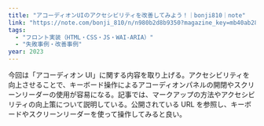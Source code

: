 ```yaml
---
title: "アコーディオンUIのアクセシビリティを改善してみよう！｜bonji810｜note"
link: "https://note.com/bonji_810/n/n980b2d8b9350?magazine_key=mb40ab2856a4c"
tags:
  - "フロント実装（HTML・CSS・JS・WAI-ARIA）"
  - "失敗事例・改善事例"
year: 2023
---
```


今回は「アコーディオン UI」に関する内容を取り上げる。アクセシビリティを向上させることで、キーボード操作によるアコーディオンパネルの開閉やスクリーンリーダーの使用が容易になる。記事では、マークアップの方法やアクセシビリティの向上策について説明している。公開されている URL を参照し、キーボードやスクリーンリーダーを使って操作してみると良い。
